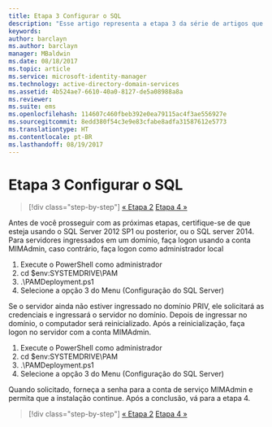 ```yaml
---
title: Etapa 3 Configurar o SQL
description: "Esse artigo representa a etapa 3 da série de artigos que abordam como configurar o Privileged Identity Manager usando scripts e explica as etapas de configuração do servidor SQL."
keywords: 
author: barclayn
ms.author: barclayn
manager: MBaldwin
ms.date: 08/18/2017
ms.topic: article
ms.service: microsoft-identity-manager
ms.technology: active-directory-domain-services
ms.assetid: 4b524ae7-6610-40a0-8127-de5a08988a8a
ms.reviewer: 
ms.suite: ems
ms.openlocfilehash: 114607c460fbeb392e0ea79115ac4f3ae556927e
ms.sourcegitcommit: 8edd380f54c3e9e83cfabe8adfa31587612e5773
ms.translationtype: HT
ms.contentlocale: pt-BR
ms.lasthandoff: 08/19/2017
---
```

# <a name="step-3-configuring-sql"></a>Etapa 3 Configurar o SQL

>[!div class="step-by-step"]
[« Etapa 2](sp1-step2-configuring-corp-domain.md)
[Etapa 4 »](sp1-step4-configuring-sharepoint.md)

Antes de você prosseguir com as próximas etapas, certifique-se de que esteja usando o SQL Server 2012 SP1 ou posterior, ou o SQL server 2014. Para servidores ingressados em um domínio, faça logon usando a conta MIMAdmin, caso contrário, faça logon como administrador local
1. Execute o PowerShell como administrador
2. cd $env:SYSTEMDRIVE\PAM
3. .\PAMDeployment.ps1
4. Selecione a opção 3 do Menu (Configuração do SQL Server)

  Se o servidor ainda não estiver ingressado no domínio PRIV, ele solicitará as credenciais e ingressará o servidor no domínio.
  Depois de ingressar no domínio, o computador será reinicializado. Após a reinicialização, faça logon no servidor com a conta MIMAdmin.

1. Execute o PowerShell como administrador
2. cd $env:SYSTEMDRIVE\PAM
3. .\PAMDeployment.ps1
4. Selecione a opção 3 do Menu (Configuração do SQL Server)

Quando solicitado, forneça a senha para a conta de serviço MIMAdmin e permita que a instalação continue. Após a conclusão, vá para a etapa 4.

>[!div class="step-by-step"]
[« Etapa 2](sp1-step2-configuring-corp-domain.md)
[Etapa 4 »](sp1-step4-configuring-sharepoint.md)
